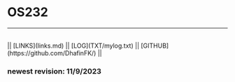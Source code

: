 # OS232

<hr>
<br>
|| [LINKS](links.md) || [LOG](TXT/mylog.txt) || [GITHUB](https://github.com/DhafinFK/) ||

### newest revision: 11/9/2023
